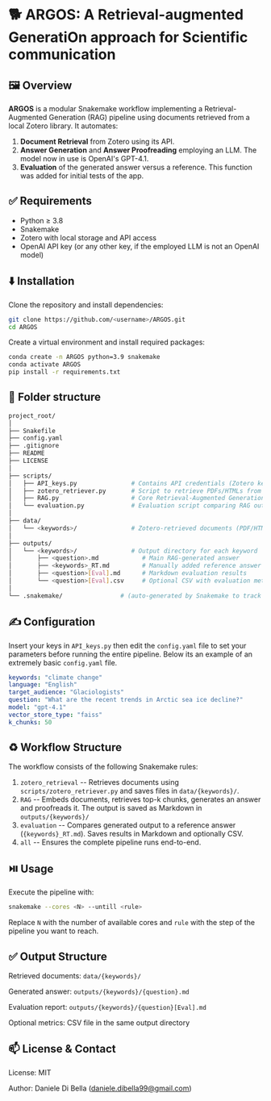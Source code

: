# 🐕 ARGOS: A Retrieval-augmented GeneratiOn approach for Scientific communication

## 🖼️ Overview
**ARGOS** is a modular Snakemake workflow implementing a Retrieval-Augmented Generation (RAG) pipeline using documents retrieved from a local Zotero library. It automates: 
1. **Document Retrieval** from Zotero using its API.
2. **Answer Generation** and **Answer Proofreading** employing an LLM. The model now in use is OpenAI's GPT-4.1. 
3. **Evaluation** of the generated answer versus a reference. This function was added for initial tests of the app. 

## ✅ Requirements
- Python ≥ 3.8  
- Snakemake  
- Zotero with local storage and API access  
- OpenAI API key (or any other key, if the employed LLM is not an OpenAI model)

## ⬇️ Installation
Clone the repository and install dependencies:
```bash
git clone https://github.com/<username>/ARGOS.git
cd ARGOS
```
Create a virtual environment and install required packages: 
```bash
conda create -n ARGOS python=3.9 snakemake
conda activate ARGOS
pip install -r requirements.txt
```

## 📁 Folder structure
```bash
project_root/
│
├── Snakefile
├── config.yaml
├── .gitignore
├── README
├── LICENSE
│
├── scripts/
│   ├── API_keys.py               # Contains API credentials (Zotero key, library ID, OpenAI key)
│   ├── zotero_retriever.py       # Script to retrieve PDFs/HTMLs from Zotero
│   ├── RAG.py                    # Core Retrieval-Augmented Generation logic
│   └── evaluation.py             # Evaluation script comparing RAG output vs reference
│
├── data/
│   └── <keywords>/               # Zotero-retrieved documents (PDF/HTML) for given keyword
│
├── outputs/
│   └── <keywords>/               # Output directory for each keyword
│       ├── <question>.md            # Main RAG-generated answer
│       ├── <keywords>_RT.md         # Manually added reference answer (used in evaluation)
│       ├── <question>[Eval].md      # Markdown evaluation results
│       └── <question>[Eval].csv     # Optional CSV with evaluation metrics (if enabled)
│
└── .snakemake/                # (auto-generated by Snakemake to track workflow state)
```

## ✍️ Configuration
Insert your keys in `API_keys.py` then edit the `config.yaml` file to set your parameters before running the entire pipeline. Below its an example of an extremely basic `config.yaml` file. 
```yaml
keywords: "climate change"  
language: "English"
target_audience: "Glaciologists"
question: "What are the recent trends in Arctic sea ice decline?"
model: "gpt-4.1"
vector_store_type: "faiss"
k_chunks: 50 
```
## ♻️ Workflow Structure
The workflow consists of the following Snakemake rules:

1. `zotero_retrieval` -- Retrieves documents using `scripts/zotero_retriever.py` and saves files in `data/{keywords}/`.
2. `RAG` -- Embeds documents, retrieves top-k chunks, generates an answer and proofreads it. The output is saved as Markdown in `outputs/{keywords}/`
3. `evaluation` -- Compares generated output to a reference answer (`{keywords}_RT.md`). Saves results in Markdown and optionally CSV. 
4. `all` -- Ensures the complete pipeline runs end-to-end.

## ⏯️ Usage
Execute the pipeline with:
```bash
snakemake --cores <N> --untill <rule>
```
Replace `N` with the number of available cores and `rule` with the step of the pipeline you want to reach.

## ✅ Output Structure
Retrieved documents: `data/{keywords}/`

Generated answer: `outputs/{keywords}/{question}.md`

Evaluation report: `outputs/{keywords}/{question}[Eval].md`

Optional metrics: CSV file in the same output directory

## 📫 License & Contact
License: MIT

Author: Daniele Di Bella (daniele.dibella99@gmail.com)
